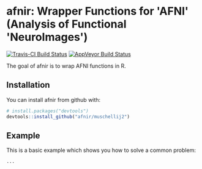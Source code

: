 # afnir: Wrapper Functions for 'AFNI' (Analysis of Functional 'NeuroImages')

[![Travis-CI Build Status](https://travis-ci.org/muschellij2/afnir.svg?branch=master)](https://travis-ci.org/muschellij2/afnir)
[![AppVeyor Build Status](https://ci.appveyor.com/api/projects/status/github/muschellij2/afnir?branch=master&svg=true)](https://ci.appveyor.com/project/muschellij2/afnir)

The goal of afnir is to wrap AFNI functions in R.

## Installation

You can install afnir from github with:

```R
# install.packages("devtools")
devtools::install_github("afnir/muschellij2")
```

## Example

This is a basic example which shows you how to solve a common problem:

```R
...
```
